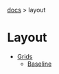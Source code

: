 [docs](../README.md) >
layout

# Layout

- [Grids](grids/README.md)
  - [Baseline](grids/baseline/README.md)
